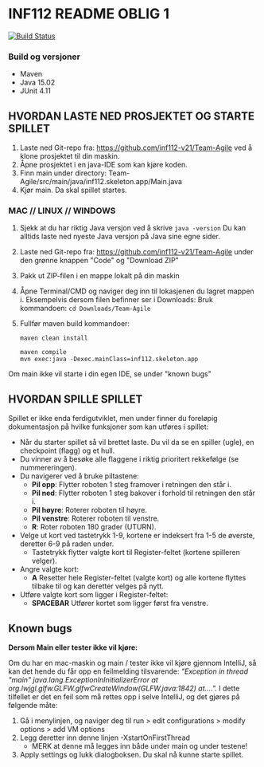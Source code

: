 # INF112 README OBLIG 1

[![Build Status](https://travis-ci.com/inf112-v21/Team-Agile.svg?branch=master)](https://travis-ci.com/inf112-v21/Team-Agile)

### Build og versjoner
* Maven
* Java 15.02
* JUnit 4.11
  
## HVORDAN LASTE NED PROSJEKTET OG STARTE SPILLET
1. Laste ned Git-repo fra: https://github.com/inf112-v21/Team-Agile ved å klone prosjektet til din maskin.
2. Åpne prosjektet i en java-IDE som kan kjøre koden.
3. Finn main under directory: Team-Agile/src/main/java/inf112.skeleton.app/Main.java
4. Kjør main. Da skal spillet startes.


### MAC // LINUX // WINDOWS
1. Sjekk at du har riktig Java versjon ved å skrive
        ``java -version``
   Du kan alltids laste ned nyeste Java versjon på Java sine egne sider.
2. Laste ned Git-repo fra: https://github.com/inf112-v21/Team-Agile under den grønne knappen "Code" og "Download ZIP"
3. Pakk ut ZIP-filen i en mappe lokalt på din maskin
4. Åpne Terminal/CMD og naviger deg inn til lokasjenen du lagret mappen i. Eksempelvis dersom filen befinner ser i Downloads: 
    Bruk kommandoen:
      ``cd Downloads/Team-Agile``
5. Fullfør maven build kommandoer:
   
    ``maven clean install``
   <br/>

    ``maven compile``
   <br/>
   ``mvn exec:java -Dexec.mainClass=inf112.skeleton.app``
   <br/>

Om main ikke vil starte i din egen IDE, se under "known bugs"

## HVORDAN SPILLE SPILLET
Spillet er ikke enda ferdigutviklet, men under finner du foreløpig dokumentasjon på hvilke funksjoner som kan utføres i spillet:

* Når du starter spillet så vil brettet laste. Du vil da se en spiller (ugle), en checkpoint (flagg) og et hull.
* Du vinner av å besøke alle flaggene i riktig prioritert rekkefølge (se nummereringen).
* Du navigerer ved å bruke piltastene: 
    * **Pil opp**: Flytter roboten 1 steg framover i retningen den står i.
    * **Pil ned**: Flytter roboten 1 steg bakover i forhold til retningen den står i.
    * **Pil høyre**: Roterer roboten til høyre.
    * **Pil venstre**: Roterer roboten til venstre.
    * **R**: Roter roboten 180 grader (UTURN).
* Velge ut kort ved tastetrykk 1-9, kortene er indeksert fra 1-5 de øverste, deretter 6-9 på raden under.
    * Tastetrykk flytter valgte kort til Register-feltet (kortene spilleren velger).
* Angre valgte kort: 
    * **A** Resetter hele Register-feltet (valgte kort) og alle kortene flyttes tilbake til og kan deretter velges på nytt.
* Utføre valgte kort som ligger i Register-feltet: 
    * **SPACEBAR** Utfører kortet som ligger først fra venstre.

## Known bugs
**Dersom Main eller tester ikke vil kjøre:**

Om du har en mac-maskin og main / tester ikke vil kjøre gjennom IntelliJ, så kan det hende du får opp en feilmelding tilsvarende: _"Exception in thread "main" java.lang.ExceptionInInitializerError
at org.lwjgl.glfw.GLFW.glfwCreateWindow(GLFW.java:1842)
at...."._ I dette tilfellet er det en feil som må rettes opp i selve IntelliJ, og det gjøres på følgende måte:
1. Gå i menylinjen, og naviger deg til run > edit configurations > modify options > add VM options
2. Legg deretter  inn denne linjen -XstartOnFirstThread
   * MERK at denne må legges inn både under main og under testene! 
3. Apply settings og lukk dialogboksen. Du skal nå kunne starte spillet. 



